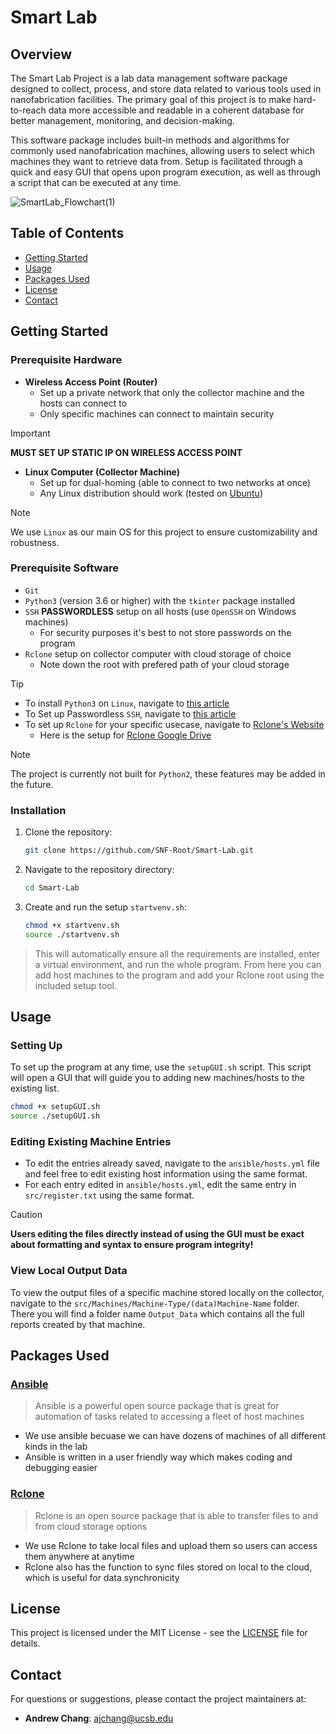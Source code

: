 # Smart Lab

## Overview

The Smart Lab Project is a lab data management software package designed to collect, process, and store data related to various tools used in nanofabrication facilities. The primary goal of this project is to make hard-to-reach data more accessible and readable in a coherent database for better management, monitoring, and decision-making.

This software package includes built-in methods and algorithms for commonly used nanofabrication machines, allowing users to select which machines they want to retrieve data from. Setup is facilitated through a quick and easy GUI that opens upon program execution, as well as through a script that can be executed at any time.


![SmartLab_Flowchart(1)](https://github.com/SNF-Root/Tool-Data/assets/114797850/f6bc6ff8-6643-45f8-8177-fc998c0e0d87)


## Table of Contents
- [Getting Started](#getting-started)
- [Usage](#usage)
- [Packages Used](#packages-used)
- [License](#license)
- [Contact](#contact)

## Getting Started

### Prerequisite Hardware

- **Wireless Access Point (Router)**
   - Set up a private network that only the collector machine and the hosts can connect to
   - Only specific machines can connect to maintain security
> [!IMPORTANT]
> **MUST SET UP STATIC IP ON WIRELESS ACCESS POINT**
- **Linux Computer (Collector Machine)**
   - Set up for dual-homing (able to connect to two networks at once)
   - Any Linux distribution should work (tested on [Ubuntu](https://ubuntu.com/download))

> [!NOTE]
> We use `Linux` as our main OS for this project to ensure customizability and robustness.

### Prerequisite Software

- `Git`
- `Python3` (version 3.6 or higher) with the `tkinter` package installed
- `SSH` **PASSWORDLESS** setup on all hosts (use `OpenSSH` on Windows machines)
   - For security purposes it's best to not store passwords on the program
- `Rclone` setup on collector computer with cloud storage of choice
   - Note down the root with prefered path of your cloud storage

> [!TIP]
> * To install `Python3` on `Linux`, navigate to [this article](https://docs.python-guide.org/starting/install3/linux/)
> * To Set up Passwordless `SSH`, navigate to [this article](https://linuxize.com/post/how-to-setup-passwordless-ssh-login/)
> * To set up `Rclone` for your specific usecase, navigate to [Rclone's Website](https://rclone.org/install/)
>    - Here is the setup for [Rclone Google Drive](https://rclone.org/drive/)

> [!NOTE]
> The project is currently not built for `Python2`, these features may be added in the future.

### Installation

1. Clone the repository:
   ```sh
   git clone https://github.com/SNF-Root/Smart-Lab.git
   ```
2. Navigate to the repository directory:
   ```sh
   cd Smart-Lab
   ```
3. Create and run the setup `startvenv.sh`:
   ```sh
   chmod +x startvenv.sh
   source ./startvenv.sh
   ```
   
> This will automatically ensure all the requirements are installed, enter a virtual environment, and run the whole program. From here you can add host machines to the program and add your Rclone root using the included setup tool.

## Usage

### Setting Up

To set up the program at any time, use the `setupGUI.sh` script. This script will open a GUI that will guide you to adding new machines/hosts to the existing list.

```sh
chmod +x setupGUI.sh
source ./setupGUI.sh
```

### Editing Existing Machine Entries

* To edit the entries already saved, navigate to the `ansible/hosts.yml` file and feel free to edit existing host information using the same format.
* For each entry edited in `ansible/hosts.yml`, edit the same entry in `src/register.txt` using the same format.
> [!CAUTION]
> **Users editing the files directly instead of using the GUI must be exact about formatting and syntax to ensure program integrity!**

### View Local Output Data

To view the output files of a specific machine stored locally on the collector, navigate to the `src/Machines/Machine-Type/(data)Machine-Name` folder. There you will find a folder name `Output_Data` which contains all the full reports created by that machine.

## Packages Used

### [Ansible](https://www.ansible.com/)

> Ansible is a powerful open source package that is great for automation of tasks related to accessing a fleet of host machines
* We use ansible becuase we can have dozens of machines of all different kinds in the lab
* Ansible is written in a user friendly way which makes coding and debugging easier

### [Rclone](https://rclone.org/)
> Rclone is an open source package that is able to transfer files to and from cloud storage options
* We use Rclone to take local files and upload them so users can access them anywhere at anytime
* Rclone also has the function to sync files stored on local to the cloud, which is useful for data synchronicity

## License

This project is licensed under the MIT License - see the [LICENSE](LICENSE) file for details.

## Contact

For questions or suggestions, please contact the project maintainers at:
- **Andrew Chang**: ajchang@ucsb.edu
